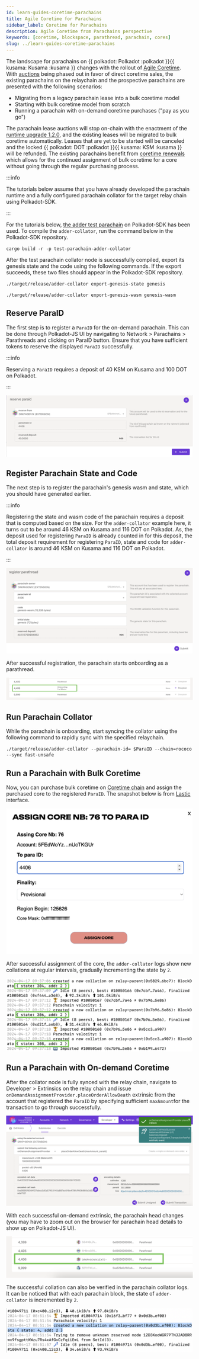 ```yaml
---
id: learn-guides-coretime-parachains
title: Agile Coretime for Parachains
sidebar_label: Coretime for Parachains
description: Agile Coretime from Parachains perspective
keywords: [coretime, blockspace, parathread, parachain, cores]
slug: ../learn-guides-coretime-parachains
---
```


The landscape for parachains on {{ polkadot: Polkadot :polkadot }}{{ kusama: Kusama :kusama }}
changes with the rollout of [Agile Coretime](./learn-agile-coretime.md). With
[auctions](./learn-auction.md) being phased out in favor of direct coretime sales, the existing
parachains on the relaychain and the prospective parachains are presented with the following
scenarios:

- Migrating from a legacy parachain lease into a bulk coretime model
- Starting with bulk coretime model from scratch
- Running a parachain with on-demand coretime purchases ("pay as you go")

The parachain lease auctions will stop on-chain with the enactment of the
[runtime upgrade 1.2.0](https://github.com/polkadot-fellows/runtimes/releases/tag/v1.2.0), and the
existing leases will be migrated to bulk coretime automatically. Leases that are yet to be started
will be canceled and the locked {{ polkadot: DOT :polkadot }}{{ kusama: KSM :kusama }}  
will be refunded. The existing parachains benefit from
[coretime renewals](https://docs.lastic.xyz/coretime/renewals.html) which allows for the continued
assignment of bulk coretime for a core without going through the regular purchasing process.

:::info

The tutorials below assume that you have already developed the parachain runtime and a fully configured
parachain collator for the target relay chain using Polkadot-SDK.

:::

For the tutorials below,
[the adder test parachain](https://github.com/paritytech/polkadot-sdk/tree/6f3d890ed35bfdee3e3f7d59018345635a62d1cd/polkadot/parachain/test-parachains/adder)
on Polkadot-SDK has been used. To compile the `adder-collator`, run the command below in the
Polkadot-SDK repository.

```
cargo build -r -p test-parachain-adder-collator
```

After the test parachain collator node is successfully compiled, export its genesis state and the
code using the following commands. If the export succeeds, these two files should appear in
the Polkadot-SDK repository.

```
./target/release/adder-collator export-genesis-state genesis
```

```
./target/release/adder-collator export-genesis-wasm genesis-wasm
```

## Reserve ParaID

The first step is to register a `ParaID` for the on-demand parachain. This can be done through
Polkadot-JS UI by navigating to Network > Parachains > Parathreads and clicking on ParaID button.
Ensure that you have sufficient tokens to reserve the displayed `ParaID` successfully.

:::info

Reserving a `ParaID` requires a deposit of 40 KSM on Kusama and 100 DOT on Polkadot.

:::

![coretime-reserve-paraID](../assets/coretime/coretime-reserve-paraID.png)

## Register Parachain State and Code

The next step is to register the parachain's genesis wasm and state, which you should have generated earlier.

:::info

Registering the state and wasm code of the parachain requires a deposit that is computed based on
the size. For the `adder-collator` example here, it turns out to be around 46 KSM on Kusama and 116
DOT on Polkadot. As, the deposit used for registering `ParaID` is already counted in for this
deposit, the total deposit requirement for registering `ParaID`, state and code for `adder-collator`
is around 46 KSM on Kusama and 116 DOT on Polkadot.

:::

![coretime-register-parathread](../assets/coretime/coretime-register-parathread.png)

After successful registration, the parachain starts onboarding as a parathread.

![coretime-onboarding-parathread](../assets/coretime/coretime-parachain-onboarding.png)

## Run Parachain Collator

While the parachain is onboarding, start syncing the collator using the following command to rapidly
sync with the specified relaychain.

```
./target/release/adder-collator --parachain-id= $ParaID --chain=rococo --sync fast-unsafe
```

## Run a Parachain with Bulk Coretime

Now, you can purchase bulk coretime on [Coretime chain](./learn-guides-coretime-marketplaces.md) and
assign the purchased core to the registered `ParaID`. The snapshot below is from
[Lastic](https://test.lastic.xyz/) interface.

![coretime-bulk-assign-lastic](../assets/coretime/lastic-assign-core.png)

After successful assignment of the core, the `adder-collator` logs show new collations at regular
intervals, gradually incrementing the state by `2`.

![coretime-collation-bulk](../assets/coretime/coretime-collation-bulk.png)

## Run a Parachain with On-demand Coretime

After the collator node is fully synced with the relay chain, navigate to Developer > Extrinsics on
the relay chain and issue `onDemandAssignmentProvider.placeOrderAllowDeath` extrinsic from the
account that registered the `ParaID` by specifying sufficient `maxAmount`for the transaction to go
through successfully.

![coretime-ondemand-assignment](../assets/coretime/coretime-on-demand-assignment.png)

With each successful on-demand extrinsic, the parachain head changes (you may have to zoom out on
the browser for parachain head details to show up on Polkadot-JS UI).

![coretime-ondemand-parahead](../assets/coretime/coretime-on-demand-parahead.png)

The successful collation can also be verified in the parachain collator logs. It can be
noticed that with each parachain block, the state of `adder-collator` is incremented by `2`.

![coretime-new-collation](../assets/coretime/coretime-create-new-collation.png)
